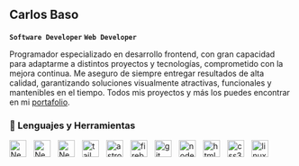 ## Carlos Baso

**`Software Developer`** **`Web Developer`**

Programador especializado en desarrollo frontend, con gran capacidad para adaptarme a distintos proyectos y tecnologías, comprometido con la mejora continua. Me aseguro de siempre entregar resultados de alta calidad, garantizando soluciones visualmente atractivas, funcionales y mantenibles en el tiempo. Todos mis proyectos y más los puedes encontrar en mi <span><a target="_blank" href="https://www.carlosbaso.com/">portafolio<a/><span/>.

### 🧰 Lenguajes y Herramientas

<img align="left"
        alt="Next"
        width="30px"
        style="padding-right:10px;" 
        src="https://cdn.jsdelivr.net/gh/devicons/devicon@latest/icons/javascript/javascript-plain.svg" />
<img align="left"
        alt="Next"
        width="30px"
        style="padding-right:10px;" 
        src="https://cdn.jsdelivr.net/gh/devicons/devicon@latest/icons/react/react-original.svg" />
<img align="left"
        alt="Next"
        width="30px"
        style="padding-right:10px;" src="https://cdn.jsdelivr.net/gh/devicons/devicon@latest/icons/nextjs/nextjs-original.svg" />
<img align="left"
        alt="tailwindcss"
        width="30px"
        style="padding-right:10px;" 
src="https://cdn.jsdelivr.net/gh/devicons/devicon@latest/icons/tailwindcss/tailwindcss-original.svg" />
<img align="left"
        alt="astro"
        width="30px"
        style="padding-right:10px;" 
src="https://cdn.jsdelivr.net/gh/devicons/devicon@latest/icons/astro/astro-original.svg" />
<img align="left"
        alt="firebase"
        width="30px"
        style="padding-right:10px;" 
src="https://cdn.jsdelivr.net/gh/devicons/devicon@latest/icons/firebase/firebase-original.svg" />
<img align="left"
        alt="git"
        width="30px"
        style="padding-right:10px;" 
src="https://cdn.jsdelivr.net/gh/devicons/devicon@latest/icons/git/git-original.svg" />
<img align="left"
        alt="nodejs"
        width="30px"
        style="padding-right:10px;" 
src="https://cdn.jsdelivr.net/gh/devicons/devicon@latest/icons/nodejs/nodejs-original.svg" />
<img align="left"
        alt="html5"
        width="30px"
        style="padding-right:10px;" 
src="https://cdn.jsdelivr.net/gh/devicons/devicon@latest/icons/html5/html5-original.svg" />
<img align="left"
        alt="css3"
        width="30px"
        style="padding-right:10px;" 
src="https://cdn.jsdelivr.net/gh/devicons/devicon@latest/icons/css3/css3-original.svg" />
<img align="left"
        alt="linux"
        width="30px"
        style="padding-right:10px;" 
src="https://cdn.jsdelivr.net/gh/devicons/devicon@latest/icons/linux/linux-original.svg" />


          
          
      
          
          
          
          
          
          



    
 
